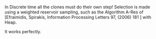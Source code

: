 
In Discrete time all the clones must do their own step!
Selection is made using a weighted reservoir sampling, such as the
 Algorithm A-Res of [Efraimidis, Spirakis,  Information Processing Letters 97, (2006) 181 ]
with Heap.

It works perfectly.
